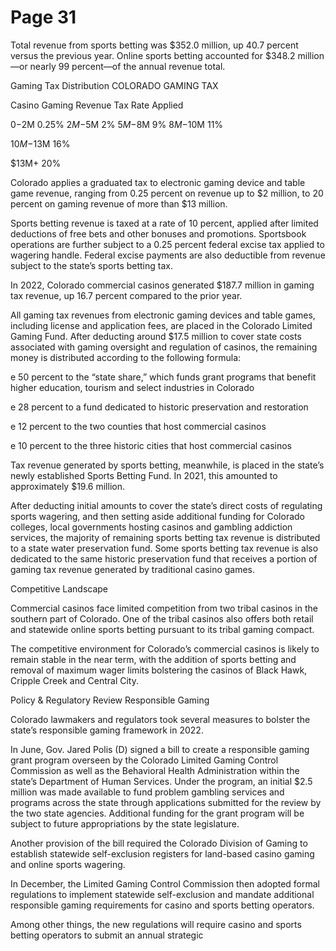 # Page 31

Total revenue from sports betting was $352.0 million,
up 40.7 percent versus the previous year. Online sports
betting accounted for $348.2 million—or nearly 99
percent—of the annual revenue total.

Gaming Tax Distribution
COLORADO GAMING TAX

Casino Gaming Revenue Tax Rate Applied

$0-$2M 0.25%
$2M-$5M 2%
$5M-$8M 9%
$8M-$10M 11%

$10M-$13M 16%

$13M+ 20%

Colorado applies a graduated tax to electronic gaming
device and table game revenue, ranging from 0.25 percent
on revenue up to $2 million, to 20 percent on gaming
revenue of more than $13 million.

Sports betting revenue is taxed at a rate of 10 percent,
applied after limited deductions of free bets and other
bonuses and promotions. Sportsbook operations are
further subject to a 0.25 percent federal excise tax
applied to wagering handle. Federal excise payments are
also deductible from revenue subject to the state’s sports
betting tax.

In 2022, Colorado commercial casinos generated $187.7
million in gaming tax revenue, up 16.7 percent compared
to the prior year.

All gaming tax revenues from electronic gaming devices
and table games, including license and application fees,
are placed in the Colorado Limited Gaming Fund. After
deducting around $17.5 million to cover state costs
associated with gaming oversight and regulation of
casinos, the remaining money is distributed according to
the following formula:

e 50 percent to the “state share,” which funds grant
programs that benefit higher education, tourism and
select industries in Colorado

e 28 percent to a fund dedicated to historic
preservation and restoration

e 12 percent to the two counties that host commercial
casinos

e 10 percent to the three historic cities that host
commercial casinos

Tax revenue generated by sports betting, meanwhile, is
placed in the state’s newly established Sports Betting
Fund. In 2021, this amounted to approximately $19.6
million.

After deducting initial amounts to cover the state’s direct
costs of regulating sports wagering, and then setting aside
additional funding for Colorado colleges, local governments
hosting casinos and gambling addiction services, the
majority of remaining sports betting tax revenue is
distributed to a state water preservation fund. Some sports
betting tax revenue is also dedicated to the same historic
preservation fund that receives a portion of gaming tax
revenue generated by traditional casino games.

Competitive Landscape

Commercial casinos face limited competition from two
tribal casinos in the southern part of Colorado. One of the
tribal casinos also offers both retail and statewide online
sports betting pursuant to its tribal gaming compact.

The competitive environment for Colorado’s commercial
casinos is likely to remain stable in the near term, with the
addition of sports betting and removal of maximum wager
limits bolstering the casinos of Black Hawk, Cripple Creek
and Central City.

Policy & Regulatory Review
Responsible Gaming

Colorado lawmakers and regulators took several measures
to bolster the state’s responsible gaming framework in
2022.

In June, Gov. Jared Polis (D) signed a bill to create a
responsible gaming grant program overseen by the
Colorado Limited Gaming Control Commission as well as
the Behavioral Health Administration within the state’s
Department of Human Services. Under the program, an
initial $2.5 million was made available to fund problem
gambling services and programs across the state through
applications submitted for the review by the two state
agencies. Additional funding for the grant program will be
subject to future appropriations by the state legislature.

Another provision of the bill required the Colorado Division
of Gaming to establish statewide self-exclusion registers
for land-based casino gaming and online sports wagering.

In December, the Limited Gaming Control Commission
then adopted formal regulations to implement statewide
self-exclusion and mandate additional responsible gaming
requirements for casino and sports betting operators.

Among other things, the new regulations will require casino
and sports betting operators to submit an annual strategic

